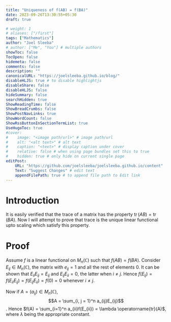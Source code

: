 ```yaml
---
title: "Uniqueness of f(AB) = f(BA)"
date: 2023-09-26T13:30:55+05:30
draft: true

# weight: 1
# aliases: ["/first"]
tags: ["Mathematics"]
author: "Joel Sleeba"
# author: ["Me", "You"] # multiple authors
showToc: false
TocOpen: false
hidemeta: false
comments: false
description: ""
canonicalURL: "https://joelsleeba.github.io/blog/"
disableHLJS: true # to disable highlightjs
disableShare: false
disableHLJS: false
hideSummary: false
searchHidden: true
ShowReadingTime: false
ShowBreadCrumbs: false
ShowPostNavLinks: true
ShowWordCount: false
ShowRssButtonInSectionTermList: true
UseHugoToc: true
#cover:
#    image: "<image path/url>" # image path/url
#    alt: "<alt text>" # alt text
#    caption: "<text>" # display caption under cover
#    relative: false # when using page bundles set this to true
#    hidden: true # only hide on current single page
editPost:
    URL: "https://github.com/joelsleeba/joelsleeba.github.io/content"
    Text: "Suggest Changes" # edit text
    appendFilePath: true # to append file path to Edit link
---
```


# Introduction 
It is easily verified that the trace of a matrix has the property $\operatorname{tr}(AB) = \operatorname{tr}(BA)$. Now I will attempt to prove that trace is the unique linear functional upto scaling which satisfy this property.

# Proof
Assume $f$ is a linear functional on $M_n(\mathbb{C})$ such that $f(AB) = f(BA)$. Consider $E_{ij} \in M_n(\mathbb{C})$, the matrix with $e_{ij} =1$ and all the rest of elements $0$. It can be shown that $E_{ii} E_{ij} = E_{ij}$ and $E_{ij}E_{ii} = 0$, the latter when $i \neq j$. Hence $f(E_{ij}) = f(E_{ii}E_{ij}) = f(E_{ij}E_{ii}) = f(0) = 0$ whenever $i \neq j$.

Now if $A = (a_{ij}) \in M_n(\mathbb{C})$, $$A = \sum_{i, j = 1}^n a_{ij}E_{ij}$$.
Hence $f(A) = \sum_{i=1}^n a_{ii}f(E_{ii}) = \lambda \operatorname{tr}(A)$, where $\lambda$ being the appropriate constant. 

